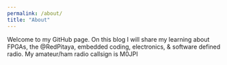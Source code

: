 ```yaml
---
permalink: /about/
title: "About"
---
```


Welcome to my GitHub page. On this blog I will share my learning about FPGAs, the @RedPitaya, embedded coding, electronics, & software defined radio. My amateur/ham radio callsign is M0JPI
